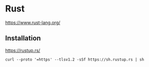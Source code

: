 # Rust #

<https://www.rust-lang.org/>

## Installation ##

<https://rustup.rs/>

```shell
curl --proto '=https' --tlsv1.2 -sSf https://sh.rustup.rs | sh
```
